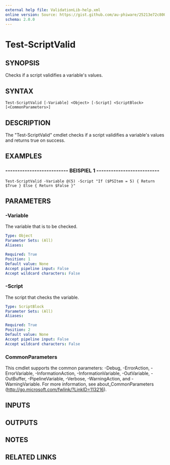 ```yaml
---
external help file: ValidationLib-help.xml
online version: Source: https://gist.github.com/au-phiware/25213e72c80040f398ba
schema: 2.0.0
---
```


# Test-ScriptValid

## SYNOPSIS
Checks if a script validifies a variable's values.

## SYNTAX

```
Test-ScriptValid [-Variable] <Object> [-Script] <ScriptBlock> [<CommonParameters>]
```

## DESCRIPTION
The "Test-ScriptValid" cmdlet checks if a script validifies a variable's values and returns true on success.

## EXAMPLES

### -------------------------- BEISPIEL 1 --------------------------
```
Test-ScriptValid -Variable @(5) -Script "If ($PSItem = 5) { Return $True } Else { Return $False }"
```

## PARAMETERS

### -Variable
The variable that is to be checked.

```yaml
Type: Object
Parameter Sets: (All)
Aliases: 

Required: True
Position: 1
Default value: None
Accept pipeline input: False
Accept wildcard characters: False
```

### -Script
The script that checks the variable.

```yaml
Type: ScriptBlock
Parameter Sets: (All)
Aliases: 

Required: True
Position: 2
Default value: None
Accept pipeline input: False
Accept wildcard characters: False
```

### CommonParameters
This cmdlet supports the common parameters: -Debug, -ErrorAction, -ErrorVariable, -InformationAction, -InformationVariable, -OutVariable, -OutBuffer, -PipelineVariable, -Verbose, -WarningAction, and -WarningVariable. For more information, see about_CommonParameters (http://go.microsoft.com/fwlink/?LinkID=113216).

## INPUTS

## OUTPUTS

## NOTES

## RELATED LINKS

